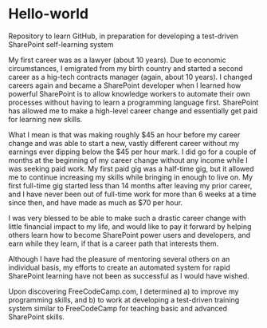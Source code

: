 # Hello-world
Repository to learn GitHub, in preparation for developing a test-driven SharePoint self-learning system

My first career was as a lawyer (about 10 years).  Due to economic circumstances, I emigrated from my birth country and started a second career as a hig-tech contracts manager (again, about 10 years).  I changed careers again and became a SharePoint developer when I learned how powerful SharePoint is to allow knowledge workers to automate their own processes without having to learn a programming language first. SharePoint has allowed me to make a high-level career change and essentially get paid for learning new skills.  

What I mean is that was making roughly $45 an hour before my career change and was able to start a new, vastly different career without my earnings ever dipping below the $45 per hour mark. I did go for a couple of months at the beginning of my career change without any income while I was seeking paid work. My first paid gig was a half-time gig, but it allowed me to continue increasing my skills while bringing in enough to live on. My first full-time gig started less than 14 months after leaving my prior career, and I have never been out of full-time work for more than 6 weeks at a time since then, and have made as much as $70 per hour. 

I was very blessed to be able to make such a drastic career change with little financial impact to my life, and would like to pay it forward by helping others learn how to become SharePoint power users and developers, and earn while they learn, if that is a career path that interests them. 

Although I have had the pleasure of mentoring several others on an individual basis, my efforts to create an automated system for rapid SharePoint learning have not been as successful as I would have wished. 

Upon discovering FreeCodeCamp.com, I determined a) to improve my programming skills, and b) to work at developing a test-driven training system similar to FreeCodeCamp for teaching basic and advanced SharePoint skills.

